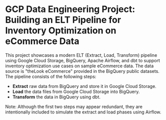 # GCP Data Engineering Project: Building an ELT Pipeline for Inventory Optimization on eCommerce Data

This project showcases a modern ELT (Extract, Load, Transform) pipeline using Google Cloud Storage, BigQuery, Apache Airflow, and dbt to support inventory optimization use cases on sample eCommerce data. The data source is "theLook eCommerce" provided in the BigQuery public datasets.
The pipeline consists of the following steps:
- **Extract** raw data from BigQuery and store it in Google Cloud Storage.
- **Load** the data files from Google Cloud Storage into BigQuery.
- **Transform** the data in BigQuery using dbt.

Note: Although the first two steps may appear redundant, they are intentionally included to simulate the extract and load phases using Airflow.
